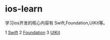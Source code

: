 # ios-learn
学习ios开发的核心内容有 Swift,Foundation,UIKit等。

1 [Swift](https://developer.apple.com/documentation/swift)
2 [Foundation](https://developer.apple.com/documentation/foundation)
3 [UIKit](./uikit/index.md)